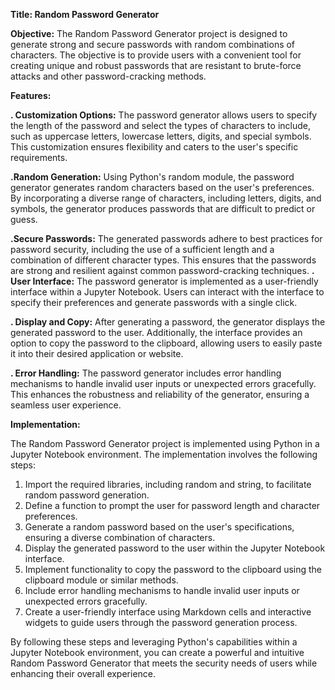 **Title: Random Password Generator**

**Objective:**
The Random Password Generator project is designed to generate strong and secure passwords with random combinations of characters. The objective is to provide users with a convenient tool for 
creating unique and robust passwords that are resistant to brute-force attacks and other password-cracking methods.

**Features:**

**. Customization Options:** The password generator allows users to specify the length of the password and select the types of characters to include, such as uppercase letters, lowercase letters, 
digits, and special symbols. This customization ensures flexibility and caters to the user's specific requirements.

**.Random Generation:** Using Python's random module, the password generator generates random characters based on the user's preferences. By incorporating a diverse range of characters, including
letters, digits, and symbols, the generator produces passwords that are difficult to predict or guess.

**.Secure Passwords:** The generated passwords adhere to best practices for password security, including the use of a sufficient length and a combination of different character types. This ensures
that the passwords are strong and resilient against common password-cracking techniques.
**. User Interface:** The password generator is implemented as a user-friendly interface within a Jupyter Notebook. Users can interact with the interface to specify their preferences and generate
passwords with a single click.

**. Display and Copy:** After generating a password, the generator displays the generated password to the user. Additionally, the interface provides an option to copy the password to the clipboard, allowing users to easily paste it into their desired application or website.

**. Error Handling:** The password generator includes error handling mechanisms to handle invalid user inputs or unexpected errors gracefully. This enhances the robustness and reliability of the 
generator, ensuring a seamless user experience.

**Implementation:**

The Random Password Generator project is implemented using Python in a Jupyter Notebook environment. The implementation involves the following steps:

1) Import the required libraries, including random and string, to facilitate random password generation.
2) Define a function to prompt the user for password length and character preferences.
3) Generate a random password based on the user's specifications, ensuring a diverse combination of characters.
4) Display the generated password to the user within the Jupyter Notebook interface.
5) Implement functionality to copy the password to the clipboard using the clipboard module or similar methods.
6) Include error handling mechanisms to handle invalid user inputs or unexpected errors gracefully.
7) Create a user-friendly interface using Markdown cells and interactive widgets to guide users through the password generation process.

By following these steps and leveraging Python's capabilities within a Jupyter Notebook environment, you can create a powerful and intuitive Random Password Generator that meets the 
security needs of users while enhancing their overall experience.




